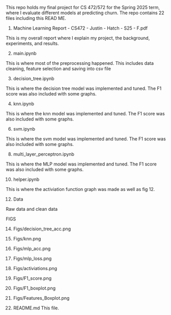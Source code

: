 This repo holds my final project for CS 472/572 for the Spring 2025 term, where I evaluate different models at predicting churn. The repo contains 22 files including this READ ME.

1) Machine Learning Report - CS472 - Justin - Hatch - S25 - F.pdf

  This is my overall report where I explain my project, the background, experiments, and results.
  
2) main.ipynb
   
  This is where most of the preprocessing happened. This includes data cleaning, feature selection and saving into csv file

3) decision_tree.ipynb

  This is where the decision tree model was implemented and tuned. The F1 score was also included with some graphs.

4) knn.ipynb

  This is where the knn model was implemented and tuned. The F1 score was also included with some graphs.

6) svm.ipynb

  This is where the svm model was implemented and tuned. The F1 score was also included with some graphs.
   
8) multi_layer_perceptron.ipynb

  This is where the MLP model was implemented and tuned. The F1 score was also included with some graphs.

10) helper.ipynb

  This is where the activiation function graph was made as well as fig 12.
  
12) Data
    
  Raw data and clean data



FIGS 

  14) Figs/decision_tree_acc.png
  15) Figs/knn.png
  16) Figs/mlp_acc.png
  17) Figs/mlp_loss.png
  18) Figs/activiations.png
  19) Figs/F1_score.png
  20) Figs/F1_boxplot.png
  21) Figs/Features_Boxplot.png

22) README.md
  This file.

